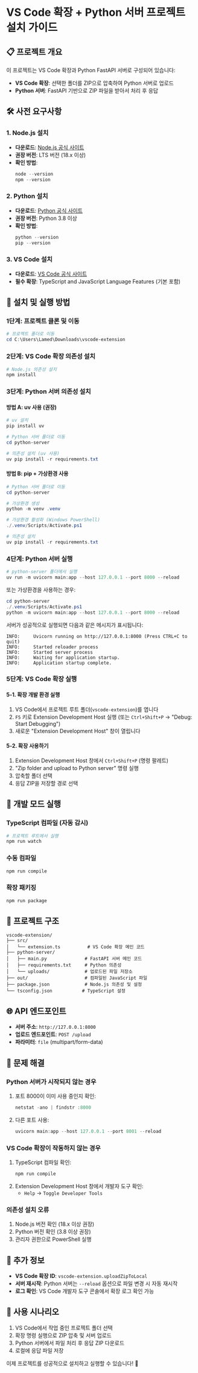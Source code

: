 # VS Code 확장 + Python 서버 프로젝트 설치 가이드

## 📋 프로젝트 개요
이 프로젝트는 VS Code 확장과 Python FastAPI 서버로 구성되어 있습니다:
- **VS Code 확장**: 선택한 폴더를 ZIP으로 압축하여 Python 서버로 업로드
- **Python 서버**: FastAPI 기반으로 ZIP 파일을 받아서 처리 후 응답

## 🛠️ 사전 요구사항

### 1. Node.js 설치
- **다운로드**: [Node.js 공식 사이트](https://nodejs.org/)
- **권장 버전**: LTS 버전 (18.x 이상)
- **확인 방법**:
  ```powershell
  node --version
  npm --version
  ```

### 2. Python 설치
- **다운로드**: [Python 공식 사이트](https://www.python.org/downloads/)
- **권장 버전**: Python 3.8 이상
- **확인 방법**:
  ```powershell
  python --version
  pip --version
  ```

### 3. VS Code 설치
- **다운로드**: [VS Code 공식 사이트](https://code.visualstudio.com/)
- **필수 확장**: TypeScript and JavaScript Language Features (기본 포함)

## 🚀 설치 및 실행 방법

### 1단계: 프로젝트 클론 및 이동
```powershell
# 프로젝트 폴더로 이동
cd C:\Users\Lamed\Downloads\vscode-extension
```

### 2단계: VS Code 확장 의존성 설치
```powershell
# Node.js 의존성 설치
npm install
```

### 3단계: Python 서버 의존성 설치

#### 방법 A: uv 사용 (권장)
```powershell
# uv 설치
pip install uv

# Python 서버 폴더로 이동
cd python-server

# 의존성 설치 (uv 사용)
uv pip install -r requirements.txt
```

#### 방법 B: pip + 가상환경 사용
```powershell
# Python 서버 폴더로 이동
cd python-server

# 가상환경 생성
python -m venv .venv

# 가상환경 활성화 (Windows PowerShell)
./.venv/Scripts/Activate.ps1

# 의존성 설치
uv pip install -r requirements.txt
```

### 4단계: Python 서버 실행
```powershell
# python-server 폴더에서 실행
uv run -m uvicorn main:app --host 127.0.0.1 --port 8000 --reload
```

또는 가상환경을 사용하는 경우:
```powershell
cd python-server
./.venv/Scripts/Activate.ps1
python -m uvicorn main:app --host 127.0.0.1 --port 8000 --reload
```

서버가 성공적으로 실행되면 다음과 같은 메시지가 표시됩니다:
```
INFO:     Uvicorn running on http://127.0.0.1:8000 (Press CTRL+C to quit)
INFO:     Started reloader process
INFO:     Started server process
INFO:     Waiting for application startup.
INFO:     Application startup complete.
```

### 5단계: VS Code 확장 실행

#### 5-1. 확장 개발 환경 실행
1. VS Code에서 프로젝트 루트 폴더(`vscode-extension`)를 엽니다
2. `F5` 키로 Extension Development Host 실행 (또는 `Ctrl+Shift+P` → "Debug: Start Debugging")
3. 새로운 "Extension Development Host" 창이 열립니다

#### 5-2. 확장 사용하기
1. Extension Development Host 창에서 `Ctrl+Shift+P` (명령 팔레트)
2. "Zip folder and upload to Python server" 명령 실행
3. 압축할 폴더 선택
4. 응답 ZIP을 저장할 경로 선택

## 🔧 개발 모드 실행

### TypeScript 컴파일 (자동 감시)
```powershell
# 프로젝트 루트에서 실행
npm run watch
```

### 수동 컴파일
```powershell
npm run compile
```

### 확장 패키징
```powershell
npm run package
```

## 📁 프로젝트 구조
```
vscode-extension/
├── src/
│   └── extension.ts          # VS Code 확장 메인 코드
├── python-server/
│   ├── main.py              # FastAPI 서버 메인 코드
│   ├── requirements.txt     # Python 의존성
│   └── uploads/             # 업로드된 파일 저장소
├── out/                     # 컴파일된 JavaScript 파일
├── package.json             # Node.js 의존성 및 설정
└── tsconfig.json           # TypeScript 설정
```

## 🌐 API 엔드포인트
- **서버 주소**: `http://127.0.0.1:8000`
- **업로드 엔드포인트**: `POST /upload`
- **파라미터**: `file` (multipart/form-data)

## 🐛 문제 해결

### Python 서버가 시작되지 않는 경우
1. 포트 8000이 이미 사용 중인지 확인:
   ```powershell
   netstat -ano | findstr :8000
   ```
2. 다른 포트 사용:
   ```powershell
   uvicorn main:app --host 127.0.0.1 --port 8001 --reload
   ```

### VS Code 확장이 작동하지 않는 경우
1. TypeScript 컴파일 확인:
   ```powershell
   npm run compile
   ```
2. Extension Development Host 창에서 개발자 도구 확인:
   - `Help` → `Toggle Developer Tools`

### 의존성 설치 오류
1. Node.js 버전 확인 (18.x 이상 권장)
2. Python 버전 확인 (3.8 이상 권장)
3. 관리자 권한으로 PowerShell 실행

## 📝 추가 정보
- **VS Code 확장 ID**: `vscode-extension.uploadZipToLocal`
- **서버 재시작**: Python 서버는 `--reload` 옵션으로 파일 변경 시 자동 재시작
- **로그 확인**: VS Code 개발자 도구 콘솔에서 확장 로그 확인 가능

## 🎯 사용 시나리오
1. VS Code에서 작업 중인 프로젝트 폴더 선택
2. 확장 명령 실행으로 ZIP 압축 및 서버 업로드
3. Python 서버에서 파일 처리 후 응답 ZIP 다운로드
4. 로컬에 응답 파일 저장

이제 프로젝트를 성공적으로 설치하고 실행할 수 있습니다! 🎉
